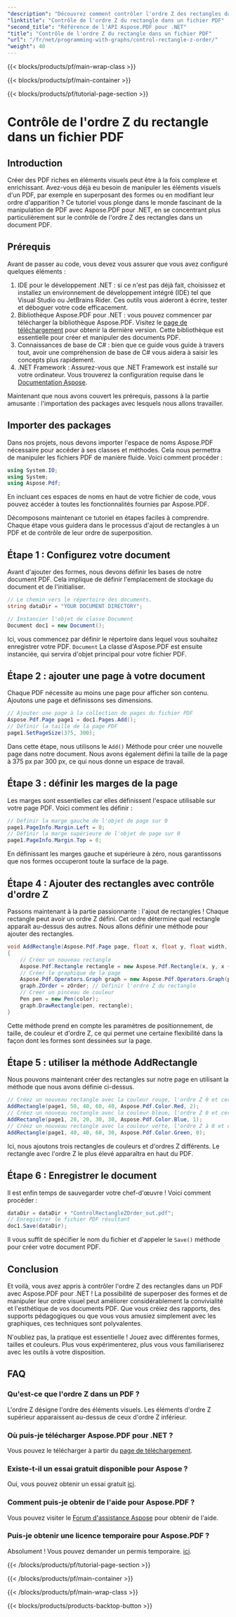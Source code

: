 ```yaml
---
"description": "Découvrez comment contrôler l'ordre Z des rectangles dans un PDF avec Aspose.PDF pour .NET grâce à ce tutoriel détaillé, étape par étape. Idéal pour les développeurs souhaitant améliorer leurs documents PDF."
"linktitle": "Contrôle de l'ordre Z du rectangle dans un fichier PDF"
"second_title": "Référence de l'API Aspose.PDF pour .NET"
"title": "Contrôle de l'ordre Z du rectangle dans un fichier PDF"
"url": "/fr/net/programming-with-graphs/control-rectangle-z-order/"
"weight": 40
---
```


{{< blocks/products/pf/main-wrap-class >}}

{{< blocks/products/pf/main-container >}}

{{< blocks/products/pf/tutorial-page-section >}}

# Contrôle de l'ordre Z du rectangle dans un fichier PDF

## Introduction

Créer des PDF riches en éléments visuels peut être à la fois complexe et enrichissant. Avez-vous déjà eu besoin de manipuler les éléments visuels d'un PDF, par exemple en superposant des formes ou en modifiant leur ordre d'apparition ? Ce tutoriel vous plonge dans le monde fascinant de la manipulation de PDF avec Aspose.PDF pour .NET, en se concentrant plus particulièrement sur le contrôle de l'ordre Z des rectangles dans un document PDF. 

## Prérequis 

Avant de passer au code, vous devez vous assurer que vous avez configuré quelques éléments :

1. IDE pour le développement .NET : si ce n'est pas déjà fait, choisissez et installez un environnement de développement intégré (IDE) tel que Visual Studio ou JetBrains Rider. Ces outils vous aideront à écrire, tester et déboguer votre code efficacement.
2. Bibliothèque Aspose.PDF pour .NET : vous pouvez commencer par télécharger la bibliothèque Aspose.PDF. Visitez le [page de téléchargement](https://releases.aspose.com/pdf/net/) pour obtenir la dernière version. Cette bibliothèque est essentielle pour créer et manipuler des documents PDF.
3. Connaissances de base de C# : bien que ce guide vous guide à travers tout, avoir une compréhension de base de C# vous aidera à saisir les concepts plus rapidement.
4. .NET Framework : Assurez-vous que .NET Framework est installé sur votre ordinateur. Vous trouverez la configuration requise dans le [Documentation Aspose](https://reference.aspose.com/pdf/net/).

Maintenant que nous avons couvert les prérequis, passons à la partie amusante : l'importation des packages avec lesquels nous allons travailler.

## Importer des packages

Dans nos projets, nous devons importer l'espace de noms Aspose.PDF nécessaire pour accéder à ses classes et méthodes. Cela nous permettra de manipuler les fichiers PDF de manière fluide. Voici comment procéder :

```csharp
using System.IO;
using System;
using Aspose.Pdf;
```

En incluant ces espaces de noms en haut de votre fichier de code, vous pouvez accéder à toutes les fonctionnalités fournies par Aspose.PDF.

Décomposons maintenant ce tutoriel en étapes faciles à comprendre. Chaque étape vous guidera dans le processus d'ajout de rectangles à un PDF et de contrôle de leur ordre de superposition.

## Étape 1 : Configurez votre document

Avant d'ajouter des formes, nous devons définir les bases de notre document PDF. Cela implique de définir l'emplacement de stockage du document et de l'initialiser.

```csharp
// Le chemin vers le répertoire des documents.
string dataDir = "YOUR DOCUMENT DIRECTORY";

// Instancier l'objet de classe Document
Document doc1 = new Document();
```
Ici, vous commencez par définir le répertoire dans lequel vous souhaitez enregistrer votre PDF. `Document` La classe d'Aspose.PDF est ensuite instanciée, qui servira d'objet principal pour votre fichier PDF.

## Étape 2 : ajouter une page à votre document

Chaque PDF nécessite au moins une page pour afficher son contenu. Ajoutons une page et définissons ses dimensions.

```csharp
// Ajouter une page à la collection de pages du fichier PDF
Aspose.Pdf.Page page1 = doc1.Pages.Add();
// Définir la taille de la page PDF
page1.SetPageSize(375, 300);
```
Dans cette étape, nous utilisons le `Add()` Méthode pour créer une nouvelle page dans notre document. Nous avons également défini la taille de la page à 375 px par 300 px, ce qui nous donne un espace de travail.

## Étape 3 : définir les marges de la page 

Les marges sont essentielles car elles définissent l'espace utilisable sur votre page PDF. Voici comment les définir :

```csharp
// Définir la marge gauche de l'objet de page sur 0
page1.PageInfo.Margin.Left = 0;
// Définir la marge supérieure de l'objet de page sur 0
page1.PageInfo.Margin.Top = 0;
```
En définissant les marges gauche et supérieure à zéro, nous garantissons que nos formes occuperont toute la surface de la page.

## Étape 4 : Ajouter des rectangles avec contrôle d'ordre Z

Passons maintenant à la partie passionnante : l'ajout de rectangles ! Chaque rectangle peut avoir un ordre Z défini. Cet ordre détermine quel rectangle apparaît au-dessus des autres. Nous allons définir une méthode pour ajouter des rectangles.

```csharp
void AddRectangle(Aspose.Pdf.Page page, float x, float y, float width, float height, Aspose.Pdf.Color color, int zOrder)
{
    // Créer un nouveau rectangle
    Aspose.Pdf.Rectangle rectangle = new Aspose.Pdf.Rectangle(x, y, x + width, y + height);
    // Créer le graphique de la page
    Aspose.Pdf.Operators.Graph graph = new Aspose.Pdf.Operators.Graph(page);
    graph.ZOrder = zOrder; // Définir l'ordre Z du rectangle
    // Créer un pinceau de couleur
    Pen pen = new Pen(color);
    graph.DrawRectangle(pen, rectangle);
}
```
Cette méthode prend en compte les paramètres de positionnement, de taille, de couleur et d'ordre Z, ce qui permet une certaine flexibilité dans la façon dont les formes sont dessinées sur la page.

## Étape 5 : utiliser la méthode AddRectangle

Nous pouvons maintenant créer des rectangles sur notre page en utilisant la méthode que nous avons définie ci-dessus.

```csharp
// Créez un nouveau rectangle avec la couleur rouge, l'ordre Z 0 et certaines dimensions
AddRectangle(page1, 50, 40, 60, 40, Aspose.Pdf.Color.Red, 2);
// Créez un nouveau rectangle avec la couleur bleue, l'ordre Z 0 et certaines dimensions
AddRectangle(page1, 20, 20, 30, 30, Aspose.Pdf.Color.Blue, 1);
// Créez un nouveau rectangle avec la couleur verte, l'ordre Z à 0 et certaines dimensions
AddRectangle(page1, 40, 40, 60, 30, Aspose.Pdf.Color.Green, 0);
```
Ici, nous ajoutons trois rectangles de couleurs et d'ordres Z différents. Le rectangle avec l'ordre Z le plus élevé apparaîtra en haut du PDF.

## Étape 6 : Enregistrer le document 

Il est enfin temps de sauvegarder votre chef-d'œuvre ! Voici comment procéder :

```csharp
dataDir = dataDir + "ControlRectangleZOrder_out.pdf";
// Enregistrer le fichier PDF résultant
doc1.Save(dataDir);
```
Il vous suffit de spécifier le nom du fichier et d'appeler le `Save()` méthode pour créer votre document PDF.

## Conclusion 

Et voilà, vous avez appris à contrôler l'ordre Z des rectangles dans un PDF avec Aspose.PDF pour .NET ! La possibilité de superposer des formes et de manipuler leur ordre visuel peut améliorer considérablement la convivialité et l'esthétique de vos documents PDF. Que vous créiez des rapports, des supports pédagogiques ou que vous vous amusiez simplement avec les graphiques, ces techniques sont polyvalentes.

N'oubliez pas, la pratique est essentielle ! Jouez avec différentes formes, tailles et couleurs. Plus vous expérimenterez, plus vous vous familiariserez avec les outils à votre disposition.

## FAQ

### Qu'est-ce que l'ordre Z dans un PDF ?
L'ordre Z désigne l'ordre des éléments visuels. Les éléments d'ordre Z supérieur apparaissent au-dessus de ceux d'ordre Z inférieur.

### Où puis-je télécharger Aspose.PDF pour .NET ?
Vous pouvez le télécharger à partir du [page de téléchargement](https://releases.aspose.com/pdf/net/).

### Existe-t-il un essai gratuit disponible pour Aspose ?
Oui, vous pouvez obtenir un essai gratuit [ici](https://releases.aspose.com/).

### Comment puis-je obtenir de l'aide pour Aspose.PDF ?
Vous pouvez visiter le [Forum d'assistance Aspose](https://forum.aspose.com/c/pdf/10) pour obtenir de l'aide.

### Puis-je obtenir une licence temporaire pour Aspose.PDF ?
Absolument ! Vous pouvez demander un permis temporaire. [ici](https://purchase.aspose.com/temporary-license/).

{{< /blocks/products/pf/tutorial-page-section >}}

{{< /blocks/products/pf/main-container >}}

{{< /blocks/products/pf/main-wrap-class >}}

{{< blocks/products/products-backtop-button >}}